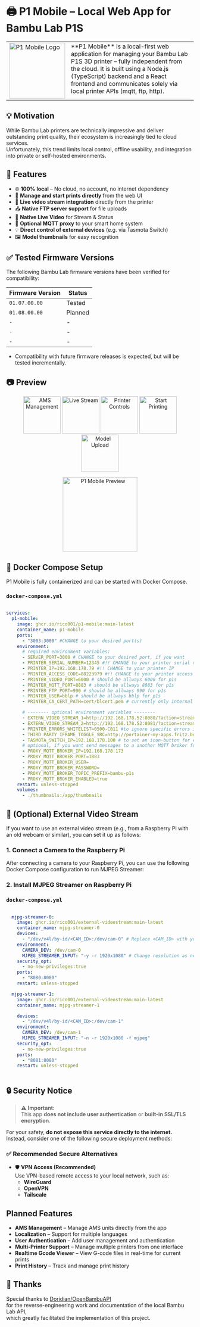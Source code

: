 # 🖨️ P1 Mobile – Local Web App for Bambu Lab P1S

<table border="0">
  <tr style="vertical-align: top; border: none;">
    <td>
      <img src="./screenshots/printer.png" alt="P1 Mobile Logo" width="150"/>
    </td>
    <td>
      **P1 Mobile** is a local-first web application for managing your Bambu Lab P1S 3D printer – fully independent from the cloud.  
      It is built using a Node.js (TypeScript) backend and a React frontend and communicates solely via local printer APIs (mqtt, ftp, http).
    </td>
  </tr>
</table>

## 💡 Motivation
While Bambu Lab printers are technically impressive and deliver outstanding print quality, their ecosystem is increasingly tied to cloud services.  
Unfortunately, this trend limits local control, offline usability, and integration into private or self-hosted environments.


## 🔧 Features

- 🌐 **100% local** – No cloud, no account, no internet dependency  
- 📁 **Manage and start prints directly** from the web UI  
- 📸 **Live video stream integration** directly from the printer  
- 📤 **Native FTP server support** for file uploads  
- 🎥 **Native Live Video** for Stream & Status
- 🧠 **Optional MQTT proxy** to your smart home system  
- 💡 **Direct control of external devices** (e.g. via Tasmota Switch)
- 🖼️ **Model thumbnails** for easy recognition  

## ✅ Tested Firmware Versions

The following Bambu Lab firmware versions have been verified for compatibility:

| Firmware Version | Status     |
|------------------|------------|
| `01.07.00.00`    | Tested     |
| `01.08.00.00`    | Planned    |
| `-`              | -          |
| `-`              | -          |
| `-`              | -          |

- Compatibility with future firmware releases is expected, but will be tested incrementally.

## 📷 Preview
<p align="center">
  <img src="./screenshots/1.png" alt="AMS Management" width="100"/>
  <img src="./screenshots/2.png" alt="Live Stream" width="100"/>
  <img src="./screenshots/3.png" alt="Printer Controls" width="100"/>
  <img src="./screenshots/4.png" alt="Start Printing" width="100"/>
  <img src="./screenshots/5.png" alt="Model Upload" width="100"/>
</p>
<p align="center">
  <img src="./screenshots/demo.gif" alt="P1 Mobile Preview" width="200"/>
</p>

## 🐳 Docker Compose Setup

P1 Mobile is fully containerized and can be started with Docker Compose.

### `docker-compose.yml`
```yaml

services:
  p1-mobile:
    image: ghcr.io/rico001/p1-mobile:main-latest
    container_name: p1-mobile
    ports:
      - "3003:3000" #CHANGE to your desired port(s)
    environment:
      # required environment variables:
      - SERVER_PORT=3000 # CHANGE to your desired port, if you want 
      - PRINTER_SERIAL_NUMBER=12345 #!! CHANGE to your printer serial number
      - PRINTER_IP=192.168.178.79 #!! CHANGE to your printer IP
      - PRINTER_ACCESS_CODE=88223979 #!! CHANGE to your printer access code
      - PRINTER_VIDEO_PORT=6000 # should be allways 6000 for p1s
      - PRINTER_MQTT_PORT=8883 # should be allways 8883 for p1s
      - PRINTER_FTP_PORT=990 # should be allways 990 for p1s
      - PRINTER_USER=bblp # should be allways bblp for p1s
      - PRINTER_CA_CERT_PATH=cert/blcert.pem # currently only internal cert/blcert.pem is supported, do not change this

      # -------- optional environment variables --------
      - EXTERN_VIDEO_STREAM_1=http://192.168.178.52:8080/?action=stream # to set an external video, see section below for more details
      - EXTERN_VIDEO_STREAM_2=http://192.168.178.52:8081/?action=stream # to set an external video, see sectio below for more details
      - PRINTER_ERRORS_WHITELIST=0500-C011 #to ignore specific errors in frontend, e.g. 0500-C011 (https://wiki.bambulab.com/en/hms/error-code)
      - THIRD_PARTY_IFRAME_TOGGLE_SRC=http://portainer-my-apps.fritz.box:5000/?deviceId=6827c4887ea5ad00133d18d6 #to set a icon in printersteam, for external lamp or other devices
      - TASMOTA_SWITCH_IP=192.168.178.100 # to set an icon-button for external tasmota power switch
      # optional, if you want send messages to a another MQTT broker for home automation or other purposes
      - PROXY_MQTT_BROKER_IP=192.168.178.173
      - PROXY_MQTT_BROKER_PORT=1883
      - PROXY_MQTT_BROKER_USER= 
      - PROXY_MQTT_BROKER_PASSWORD=
      - PROXY_MQTT_BROKER_TOPIC_PREFIX=bambu-p1s
      - PROXY_MQTT_BROKER_ENABLED=true
    restart: unless-stopped
    volumes:
      - ./thumbnails:/app/thumbnails
```

## 🎥 (Optional) External Video Stream

If you want to use an external video stream (e.g., from a Raspberry Pi with an old webcam or similar), you can set it up as follows:

### 1. Connect a Camera to the Raspberry Pi

After connecting a camera to your Raspberry Pi, you can use the following Docker Compose configuration to run MJPEG Streamer:

### 2. Install MJPEG Streamer on Raspberry Pi
### `docker-compose.yml`
```yaml

  mjpg-streamer-0:
    image: ghcr.io/rico001/external-videostream:main-latest
    container_name: mjpg-streamer-0
    devices:
      - "/dev/v4l/by-id/<CAM_ID>:/dev/cam-0" # Replace <CAM_ID> with your camera's ID from /dev/v4l/by-id
    environment:
      CAMERA_DEV: /dev/cam-0
      MJPEG_STREAMER_INPUT: "-y -r 1920x1080" # Change resolution as needed
    security_opt:
      - no-new-privileges:true
    ports:
      - "8080:8080"
    restart: unless-stopped

  mjpg-streamer-1:
    image: ghcr.io/rico001/external-videostream:main-latest
    container_name: mjpg-streamer-1

    devices:
      - "/dev/v4l/by-id/<CAM_ID>:/dev/cam-1"
    environment:
      CAMERA_DEV: /dev/cam-1
      MJPEG_STREAMER_INPUT: "-n -r 1920x1080 -f mjpeg"
    security_opt:
      - no-new-privileges:true
    ports:
      - "8081:8080"
    restart: unless-stopped
  
```

## 🔒 Security Notice

> ⚠️ **Important:**  
> This app **does not include user authentication** or **built-in SSL/TLS encryption**.

For your safety, **do not expose this service directly to the internet.**  
Instead, consider one of the following secure deployment methods:

### ✅ Recommended Secure Alternatives

- 🛡️ **VPN Access (Recommended)**  
  Use VPN-based remote access to your local network, such as:
  - **WireGuard**
  - **OpenVPN**
  - **Tailscale**

## Planned Features
- **AMS Management** – Manage AMS units directly from the app
- **Localization** – Support for multiple languages
- **User Authentication** – Add user management and authentication
- **Multi-Printer Support** – Manage multiple printers from one interface
- **Realtime Gcode Viewer** – View G-code files in real-time for current prints
- **Print History** – Track and manage print history

## 🙏 Thanks
Special thanks to [Doridian/OpenBambuAPI](https://github.com/Doridian/OpenBambuAPI)  
for the reverse-engineering work and documentation of the local Bambu Lab API,  
which greatly facilitated the implementation of this project.